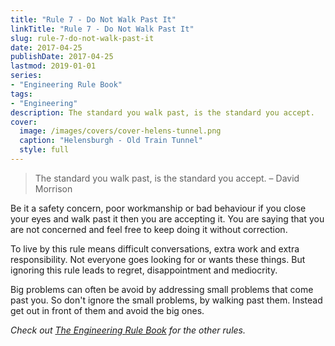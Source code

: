 ```yaml
---
title: "Rule 7 - Do Not Walk Past It"
linkTitle: "Rule 7 - Do Not Walk Past It"
slug: rule-7-do-not-walk-past-it
date: 2017-04-25
publishDate: 2017-04-25
lastmod: 2019-01-01
series:
- "Engineering Rule Book"
tags: 
- "Engineering"
description: The standard you walk past, is the standard you accept.
cover:
  image: /images/covers/cover-helens-tunnel.png
  caption: "Helensburgh - Old Train Tunnel"
  style: full
---
```


> The standard you walk past, is the standard you accept. – David Morrison

Be it a safety concern, poor workmanship or bad behaviour if you close your eyes and walk past it then you are accepting it. You are saying that you are not concerned and feel free to keep doing it without correction.

To live by this rule means difficult conversations, extra work and extra responsibility. Not everyone goes looking for or wants these things. But ignoring this rule leads to regret, disappointment and mediocrity.

Big problems can often be avoid by addressing small problems that come past you. So don't ignore the small problems, by walking past them. Instead get out in front of them and avoid the big ones.

*Check out [The Engineering Rule Book](/engineering-rule-book/) for the other rules.*